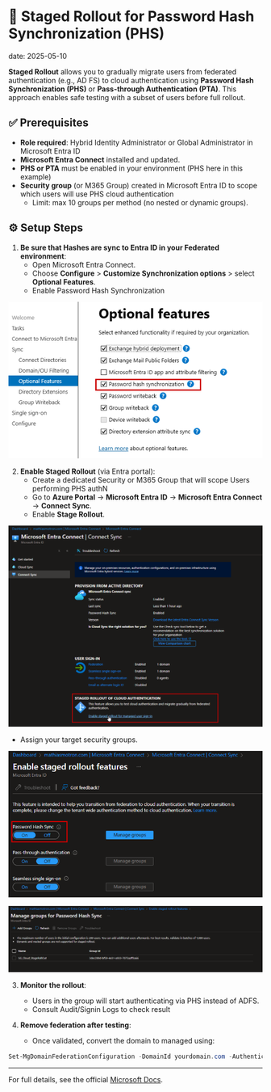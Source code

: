 # 🔄 Staged Rollout for Password Hash Synchronization (PHS)
date: 2025-05-10

**Staged Rollout** allows you to gradually migrate users from federated authentication (e.g., AD FS) to cloud authentication using **Password Hash Synchronization (PHS)** or **Pass-through Authentication (PTA)**. This approach enables safe testing with a subset of users before full rollout.

## ✅ Prerequisites

- **Role required**: Hybrid Identity Administrator or Global Administrator in Microsoft Entra ID
- **Microsoft Entra Connect** installed and updated.
- **PHS or PTA** must be enabled in your environment (PHS here in this example)
- **Security group** (or M365 Group) created in Microsoft Entra ID to scope which users will use PHS cloud authentication
  - Limit: max 10 groups per method (no nested or dynamic groups).

## ⚙️ Setup Steps

1. **Be sure that Hashes are sync to Entra ID in your Federated environment**:
   - Open Microsoft Entra Connect.
   - Choose **Configure** > **Customize Synchronization options** > select **Optional Features**.
   - Enable Password Hash Synchronization

![](assets/How%20to%20use%20Stage%20Rollout%20for%20moving%20from%20ADFS%20to%20PHS/2025-05-21-11-59-15.png)

2. **Enable Staged Rollout** (via Entra portal):
   - Create a dedicated Security or M365 Group that will scope Users performing PHS authN
   - Go to **Azure Portal** → **Microsoft Entra ID** → **Microsoft Entra Connect** → **Connect Sync**.
   - Enable **Stage Rollout**.

![](assets/How%20to%20use%20Stage%20Rollout%20for%20moving%20from%20ADFS%20to%20PHS/2025-05-21-12-02-01.png)

   - Assign your target security groups.

![](assets/How%20to%20use%20Stage%20Rollout%20for%20moving%20from%20ADFS%20to%20PHS/2025-05-21-12-02-33.png)

![](assets/How%20to%20use%20Stage%20Rollout%20for%20moving%20from%20ADFS%20to%20PHS/2025-05-21-12-02-49.png)

3. **Monitor the rollout**:
   - Users in the group will start authenticating via PHS instead of ADFS.
   - Consult Audit/Signin Logs to check result

4. **Remove federation after testing**:
   - Once validated, convert the domain to managed using:

```powershell
Set-MgDomainFederationConfiguration -DomainId yourdomain.com -AuthenticationType Managed
```

---

For full details, see the official [Microsoft Docs](https://learn.microsoft.com/en-us/entra/identity/hybrid/connect/how-to-connect-staged-rollout).
